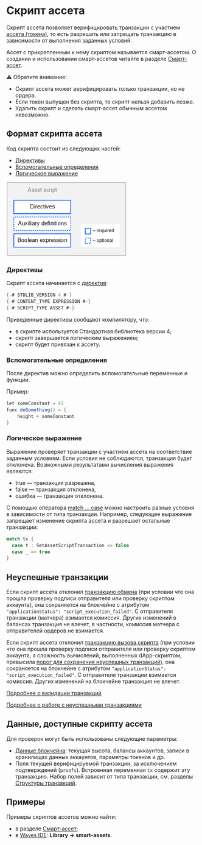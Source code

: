 # Скрипт ассета

Скрипт ассета позволяет верифицировать транзакции с участием [ассета (токена)](/ru/blockchain/token/), то есть разрешать или запрещать транзакцию в зависимости от выполнения заданных условий.

Ассет с прикрепленным к нему скриптом называется смарт-ассетом. О создании и использовании смарт-ассетов читайте в разделе [Смарт-ассет](/ru/building-apps/smart-contracts/what-is-smart-asset).

:warning: Обратите внимание:
- Cкрипт ассета может верифицировать только транзакции, но не ордера.
- Если токен выпущен без скрипта, то скрипт нельзя добавить позже.
- Удалить скрипт и сделать смарт-ассет обычным ассетом невозможно.

## Формат скрипта ассета

Код скрипта состоит из следующих частей:

* [Директивы](#директивы)
* [Вспомогательные определения](#вспомогательные-определения)
* [Логическое выражение](#логическое-выражение)

![](./_assets/asset-script-format.png)

### Директивы

Скрипт ассета начинается с [директив](/ru/ride/script/directives):

```scala
{-# STDLIB_VERSION 4 #-}
{-# CONTENT_TYPE EXPRESSION #-}
{-# SCRIPT_TYPE ASSET #-}
```

Приведенные директивы сообщают компилятору, что:

- в скрипте используется Стандартная библиотека версии 4;
- скрипт завершается логическим выражением;
- скрипт будет привязан к ассету.

### Вспомогательные определения

После директив можно определить вспомогательные переменные и функции.

Пример:

```scala
let someConstant = 42
func doSomething() = {
    height + someConstant
}
```

### Логическое выражение

Выражение проверяет транзакции с участием ассета на соответствие заданным условиям. Если условия не соблюдаются, транзакция будет отклонена. Возможными результатами вычисления выражения являются:
* true — транзакция разрешена,
* false — транзакция отклонена,
* ошибка — транзакция отклонена.

С помощью оператора [match ... case](/ru/ride/operators/match-case) можно настроить разные условия в зависимости от типа транзакции. Например, следующее выражение запрещает изменение скрипта ассета и разрешает остальные транзакции:

```scala
match tx {
  case t : SetAssetScriptTransaction => false
  case _ => true
}
```

## Неуспешные транзакции

Если скрипт ассета отклонил [транзакцию обмена](/ru/blockchain/transaction-type/exchange-transaction) (при условии что она прошла проверку подписи отправителя или проверку скриптом аккаунта), она сохраняется на блокчейне с атрибутом `"applicationStatus": "script_execution_failed"`. С отправителя транзакции (матчера) взимается комиссия. Других изменений в балансах транзакция не влечет, в частности, комиссия матчера с отправителей ордеров не взимается.

Если скрипт ассета отклонил [транзакцию вызова скрипта](/ru/blockchain/transaction-type/invoke-script-transaction) (при условии что она прошла проверку подписи отправителя или проверку скриптом аккаунта, а сложность вычислений, выполненных dApp-скриптом, превысила [порог для сохранения неуспешных транзакций](/ru/ride/limits/)), она сохраняется на блокчейне с атрибутом `"applicationStatus": "script_execution_failed"`. С отправителя транзакции взимается комиссия. Других изменений на блокчейне транзакция не влечет.

[Подробнее о валидации транзакций](/ru/blockchain/transaction/transaction-validation)

[Подробнее о работе с неуспешными транзакциями](/ru/keep-in-touch/april)

## Данные, доступные скрипту ассета

Для проверок могут быть использованы следующие параметры:

* [Данные блокчейна](/ru/ride/#работа-с-бокчейном): текущая высота, балансы аккаунтов, записи в хранилищах данных аккаунтов, параметры токенов и др.
* Поля текущей верифицируемой транзакции, за исключением подтверждений (`proofs`). Встроенная переменная `tx` содержит эту транзакцию. Набор полей зависит от типа транзакции, см. разделы [Структуры транзакций](/ru/ride/structures/transaction-structures/).

## Примеры

Примеры скриптов ассетов можно найти:
* в разделе [Смарт-ассет](/ru/building-apps/smart-contracts/what-is-smart-asset);
* в [Waves IDE](/ru/building-apps/smart-contracts/tools/waves-ide): **Library → smart-assets**.
